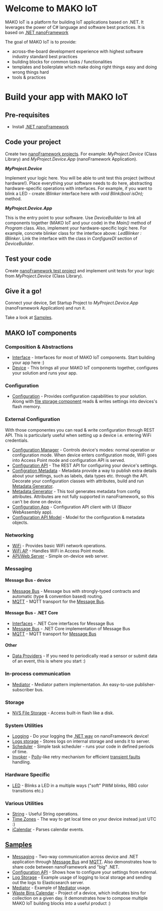 # Welcome to MAKO IoT
MAKO IoT is a platform for building IoT applications based on .NET. It leverages the power of C# language and software best practices. It is based on [.NET nanoFramework](https://www.nanoframework.net/)

The goal of MAKO IoT is to provide:
* across-the-board development experience with highest software industry standard best practices
* building blocks for common tasks / functionalities
* templates and boilerplate which make doing right things easy and doing wrong things hard
* tools & practices

# Build your app with MAKO IoT

## Pre-requisites
- Install [.NET nanoFramework](https://docs.nanoframework.net/content/getting-started-guides/index.html)

## Code your project
Create two [nanoFramework projects](https://docs.nanoframework.net/content/getting-started-guides/index.html). For example: _MyProject.Device_ (Class Library) and _MyProject.Device.App_ (nanoFramework Application).

**_MyProject.Device_**

Implement your logic here. You will be able to unit test this project (without hardware!). Place everything your software needs to do here, abstracting hardware-specific operations with interfaces. For example, if you want to blink a LED - create _IBlinker_ interface here with _void Blink(bool isOn);_ method.

**_MyProject.Device.App_**

This is the entry point to your software. Use _DeviceBuilder_ to link all components together (MAKO IoT and your code) in the _Main()_ method of _Program_ class. Also, implement your hardware-specific logic here. For example, concrete blinker class for the interface above: _LedBlinker : IBlinker_. Link the interface with the class in _ConfigureDI_ section of _DeviceBuilder_.

## Test your code
Create [nanoFramework test project](https://docs.nanoframework.net/content/unit-test/index.html) and implement unit tests for your logic from _MyProject.Device_ (Class Library).

## Give it a go!
Connect your device, Set Startup Project to _MyProject.Device.App_ (nanoFramework Application) and run it. 



Take a look at [Samples](https://github.com/CShark-Hub/Mako-IoT.Samples).

## MAKO IoT components

### Composition & Abstractions
- [Interface](https://github.com/CShark-Hub/Mako-IoT.Device.Services.Interface) - Interfaces for most of MAKO IoT components. Start building your app here :)
- [Device](https://github.com/CShark-Hub/Mako-IoT.Device) - This brings all your MAKO IoT components together, configures your solution and runs your app.

### Configuration
- [Configuration](https://github.com/CShark-Hub/Mako-IoT.Device.Services.Configuration) - Provides configuration capabilities to your solution. Along with [file storage component](https://github.com/CShark-Hub/Mako-IoT.Device.Services.FileStorage) reads & writes settings into devices's flash memory.

### External Configuration
With those componentes you can read & write configuration through REST API. This is particularly useful when setting up a device i.e. entering WiFi credentials.
- [Configuration Manager](https://github.com/CShark-Hub/Mako-IoT.Device.Services.ConfigurationManager) - Controls device's modes: normal operation or configuration mode. When device enters configuration mode, WiFi goes into Access Point mode and configuration API is served.
- [Configuration API](https://github.com/CShark-Hub/Mako-IoT.Device.Services.ConfigurationApi) - The REST API for configuring your device's settings.
- [Configration Metadata](https://github.com/CShark-Hub/Mako-IoT.Device.Services.Configuration.Metadata) - Metadata provide a way to publish extra details about your settings, such as labels, data types etc. through the API. Decorate your configuration classes with attributes, build and run [Metadata Generator](https://github.com/CShark-Hub/Mako-IoT.Core.Configuration.MetadataGenerator).
- [Metadata Generator](https://github.com/CShark-Hub/Mako-IoT.Core.Configuration.MetadataGenerator) - This tool generates metadata from config attributes. Attributes are not fully supported in nanoFramework, so this can't be done on device.
- [Configuration App](https://github.com/CShark-Hub/Mako-IoT.Core.Configuration.App.Client) - Configuration API client with UI (Blazor WebAssembly app).
- [Configuration API Model](https://github.com/CShark-Hub/Mako-IoT.ConfigurationApi.Model) - Model for the configuration & metadata objects.

### Networking
- [WiFi](https://github.com/CShark-Hub/Mako-IoT.Device.Services.WiFi) - Provides basic WiFi network operations.
- [WiFi AP](https://github.com/CShark-Hub/Mako-IoT.Device.Services.WiFi.AP) - Handles WiFi in Access Point mode.
- [API/Web Server](https://github.com/CShark-Hub/Mako-IoT.Device.Services.Server) - Simple on-device web server.

### Messaging
#### Message Bus - device
- [Message Bus](https://github.com/CShark-Hub/Mako-IoT.Device.Services.Messaging) - Message bus with strongly-typed contracts and automatic (type & convention based) routing.
- [MQTT](https://github.com/CShark-Hub/Mako-IoT.Device.Services.Mqtt) - MQTT transport for the [Message Bus](https://github.com/CShark-Hub/Mako-IoT.Device.Services.Messaging).
#### Message Bus - .NET Core
- [Interfaces](https://github.com/CShark-Hub/Mako-IoT.Core.Services.Interface) - .NET Core interfaces for Message Bus
- [Message Bus](https://github.com/CShark-Hub/Mako-IoT.Core.Services.Messaging) - .NET Core implementation of Message Bus
- [MQTT](https://github.com/CShark-Hub/Mako-IoT.Core.Services.Mqtt) - MQTT transport for [Message Bus](https://github.com/CShark-Hub/Mako-IoT.Core.Services.Messaging)
#### Other
- [Data Providers](https://github.com/CShark-Hub/Mako-IoT.Device.Services.DataProviders) - If you need to periodically read a sensor or submit data of an event, this is where you start :)

### In-process communication
- [Mediator](https://github.com/CShark-Hub/Mako-IoT.Device.Services.Mediator) - Mediator pattern implementation. An easy-to-use publisher-subscriber bus.

### Storage
- [NVS File Storage](https://github.com/CShark-Hub/Mako-IoT.Device.Services.FileStorage) - Access built-in flash like a disk.

### System Utilities
- [Logging](https://github.com/CShark-Hub/Mako-IoT.Device.Services.Logging) - Do your logging the [.NET way](https://learn.microsoft.com/en-us/dotnet/api/microsoft.extensions.logging.ilogger?view=dotnet-plat-ext-7.0) on nanoFramework device!
- [Logs storage](https://github.com/CShark-Hub/Mako-IoT.Device.Services.Logging.Storage) - Stores logs on internal storage and sends it to server.
- [Scheduler](https://github.com/CShark-Hub/Mako-IoT.Device.Services.Scheduler) - Simple task scheduler - runs your code in defined periods of time.
- [Invoker](https://github.com/CShark-Hub/Mako-IoT.Device.Utilities.Invoker) - [Polly](https://github.com/App-vNext/Polly)-like retry mechanism for efficient [transient faults](https://learn.microsoft.com/en-us/azure/architecture/best-practices/transient-faults) handling.

### Hardware Specific
- [LED](https://github.com/CShark-Hub/Mako-IoT.Device.Displays.Led) - Blinks a LED in a multiple ways ("soft" PWM blinks, RBG color transitions etc.)

### Various Utilities
- [String](https://github.com/CShark-Hub/Mako-IoT.String) - Useful String operations.
- [Time Zones](https://github.com/CShark-Hub/Mako-IoT.TimeZones) - The way to get local time on your device instead just UTC :)
- [iCalendar](https://github.com/CShark-Hub/Mako-IoT.ICalParser) - Parses calendar events.

## [Samples](https://github.com/CShark-Hub/Mako-IoT.Samples)
- [Messaging](https://github.com/CShark-Hub/Mako-IoT.Device.Samples/tree/main/Messaging) - Two-way communication across device and .NET application through [Message Bus](https://github.com/CShark-Hub/Mako-IoT.Device.Services.Messaging) and [MQTT](https://github.com/CShark-Hub/Mako-IoT.Device.Services.Mqtt). Also demonstrates how to share code between nanoFramework and "big" .NET.
- [Configuration API](https://github.com/CShark-Hub/Mako-IoT.Samples/tree/main/ConfigurationAPI) - Shows how to configure your settings from external.
- [Log Storage](https://github.com/CShark-Hub/Mako-IoT.Samples/tree/main/LogStorage) - Example usage of logging to local storage and sending out the logs to Elasticsearch server.
- [Mediator](https://github.com/CShark-Hub/Mako-IoT.Samples/tree/main/Mediator) - Example of [Mediator](https://github.com/CShark-Hub/Mako-IoT.Device.Services.Mediator) usage.
- [Waste Bins Calendar](https://github.com/CShark-Hub/Mako-IoT.Samples/tree/main/WasteBinsCalendar) - Project of a device, which indicates bins for collection on a given day. It demonstrates how to compose multiple MAKO IoT building blocks into a useful product :)


